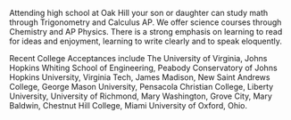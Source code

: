 Attending high school at Oak Hill your son or daughter can study math through Trigonometry and Calculus AP. We offer science courses through Chemistry and AP Physics. There is a strong emphasis on learning to read for ideas and enjoyment, learning to write clearly and to speak eloquently.

Recent College Acceptances include The University of Virginia, Johns Hopkins Whiting School of Engineering, Peabody Conservatory of Johns Hopkins University, Virginia Tech, James Madison, New Saint Andrews College, George Mason University, Pensacola Christian College, Liberty University, University of Richmond, Mary Washington, Grove City, Mary Baldwin, Chestnut Hill College, Miami University of Oxford, Ohio.
